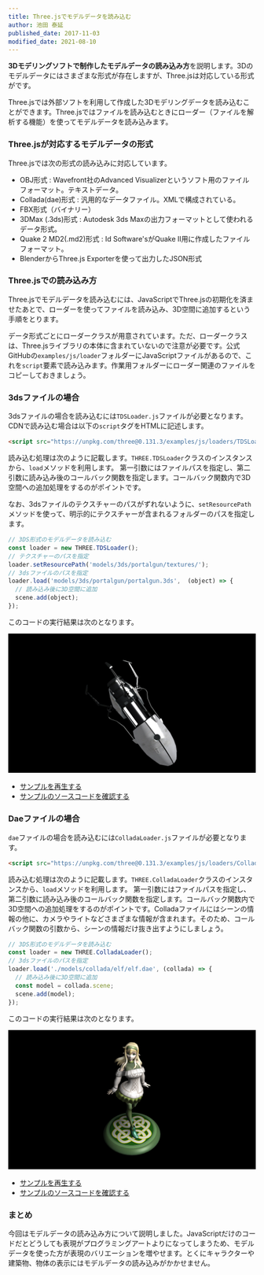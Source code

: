 ```yaml
---
title: Three.jsでモデルデータを読み込む
author: 池田 泰延
published_date: 2017-11-03
modified_date: 2021-08-10
---
```


**3Dモデリングソフトで制作したモデルデータの読み込み方**を説明します。3Dのモデルデータにはさまざまな形式が存在しますが、Three.jsは対応している形式がです。

Three.jsでは外部ソフトを利用して作成した3Dモデリングデータを読み込むことができます。Three.jsではファイルを読み込むときにローダー（ファイルを解析する機能）を使ってモデルデータを読み込みます。 

### Three.jsが対応するモデルデータの形式

Three.jsでは次の形式の読み込みに対応しています。

* OBJ形式 : Wavefront社のAdvanced Visualizerというソフト用のファイルフォーマット。テキストデータ。 
* Collada(dae)形式 : 汎用的なデータファイル。XMLで構成されている。
* FBX形式（バイナリー）
* 3DMax (.3ds)形式 : Autodesk 3ds Maxの出力フォーマットとして使われるデータ形式。 
* Quake 2 MD2(.md2)形式 : Id Software'sがQuake II用に作成したファイルフォーマット。 
* BlenderからThree.js Exporterを使って出力したJSON形式


### Three.jsでの読み込み方

Three.jsでモデルデータを読み込むには、JavaScriptでThree.jsの初期化を済ませたあとで、ローダーを使ってファイルを読み込み、3D空間に追加するという手順をとります。

データ形式ごとにローダークラスが用意されています。ただ、ローダークラスは、Three.jsライブラリの本体に含まれていないので注意が必要です。公式GitHubの`examples/js/loader`フォルダーにJavaScriptファイルがあるので、これを`script`要素で読み込みます。作業用フォルダーにローダー関連のファイルをコピーしておきましょう。




### 3dsファイルの場合

3dsファイルの場合を読み込むには`TDSLoader.js`ファイルが必要となります。CDNで読み込む場合は以下の`script`タグをHTMLに記述します。

```html
<script src="https://unpkg.com/three@0.131.3/examples/js/loaders/TDSLoader.js"></script>
```

読み込む処理は次のように記載します。`THREE.TDSLoader`クラスのインスタンスから、`load`メソッドを利用します。
第一引数にはファイルパスを指定し、第二引数に読み込み後のコールバック関数を指定します。コールバック関数内で3D空間への追加処理をするのがポイントです。

なお、3dsファイルのテクスチャーのパスがずれないように、`setResourcePath`メソッドを使って、明示的にテクスチャーが含まれるフォルダーのパスを指定します。

```js
// 3DS形式のモデルデータを読み込む
const loader = new THREE.TDSLoader();
// テクスチャーのパスを指定
loader.setResourcePath('models/3ds/portalgun/textures/');
// 3dsファイルのパスを指定
loader.load('models/3ds/portalgun/portalgun.3ds',  (object) => {
  // 読み込み後に3D空間に追加
  scene.add(object);
});
```

このコードの実行結果は次のとなります。

![](../imgs/loader_3ds.png)

- [サンプルを再生する](https://ics-creative.github.io/tutorial-three/samples/loader_3ds.html)
- [サンプルのソースコードを確認する](../samples/loader_3ds.html)

### Daeファイルの場合

`dae`ファイルの場合を読み込むには`ColladaLoader.js`ファイルが必要となります。

```html
<script src="https://unpkg.com/three@0.131.3/examples/js/loaders/ColladaLoader.js"></script>
```

読み込む処理は次のように記載します。`THREE.ColladaLoader`クラスのインスタンスから、`load`メソッドを利用します。
第一引数にはファイルパスを指定し、第二引数に読み込み後のコールバック関数を指定します。コールバック関数内で3D空間への追加処理をするのがポイントです。Colladaファイルにはシーンの情報の他に、カメラやライトなどさまざまな情報が含まれます。そのため、コールバック関数の引数から、シーンの情報だけ抜き出すようにしましょう。

```js
// 3DS形式のモデルデータを読み込む
const loader = new THREE.ColladaLoader();
// 3dsファイルのパスを指定
loader.load('./models/collada/elf/elf.dae', (collada) => {
  // 読み込み後に3D空間に追加
  const model = collada.scene;
  scene.add(model);
});
```

このコードの実行結果は次のとなります。

![](../imgs/loader_dae.png)

- [サンプルを再生する](https://ics-creative.github.io/tutorial-three/samples/loader_dae.html)
- [サンプルのソースコードを確認する](../samples/loader_dae.html)

### まとめ

今回はモデルデータの読み込み方について説明しました。JavaScriptだけのコードだとどうしても表現がプログラミングアートよりになってしまうため、モデルデータを使った方が表現のバリエーションを増やせます。とくにキャラクターや建築物、物体の表示にはモデルデータの読み込みがかかせません。

